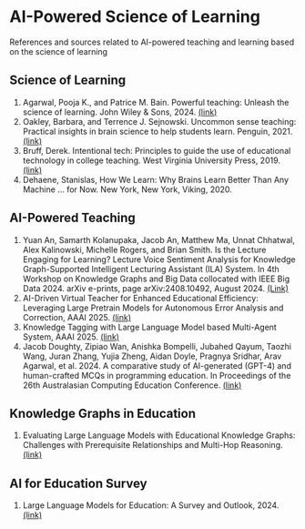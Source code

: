 # AI-Powered Science of Learning
References and sources related to AI-powered teaching and learning based on the science of learning

## Science of Learning
1. Agarwal, Pooja K., and Patrice M. Bain. Powerful teaching: Unleash the science of learning. John Wiley & Sons, 2024. [(link)](https://www.powerfulteaching.org/)
2. Oakley, Barbara, and Terrence J. Sejnowski. Uncommon sense teaching: Practical insights in brain science to help students learn. Penguin, 2021.[(link)](https://barbaraoakley.com/books/uncommon-sense-teaching/)
3. Bruff, Derek. Intentional tech: Principles to guide the use of educational technology in college teaching. West Virginia University Press, 2019. [(link)](https://derekbruff.org/2019/03/06/intentional-tech-coming-fall-2019/)
4. Dehaene, Stanislas, How We Learn: Why Brains Learn Better Than Any Machine ... for Now. New York, New York, Viking, 2020.


## AI-Powered Teaching
1. Yuan An, Samarth Kolanupaka, Jacob An, Matthew Ma, Unnat Chhatwal, Alex Kalinowski, Michelle Rogers, and Brian Smith. Is the Lecture Engaging for Learning? Lecture Voice Sentiment Analysis for Knowledge Graph-Supported Intelligent Lecturing Assistant (ILA) System. In 4th Workshop on Knowledge Graphs and Big Data collocated with IEEE Big Data 2024. arXiv e-prints, page arXiv:2408.10492, August 2024. [(Link)](https://arxiv.org/abs/2408.10492)
2. AI-Driven Virtual Teacher for Enhanced Educational Efficiency: Leveraging Large Pretrain Models for Autonomous Error Analysis and Correction, AAAI 2025. [(link)](https://arxiv.org/abs/2409.09403)
3. Knowledge Tagging with Large Language Model based Multi-Agent System, AAAI 2025. [(link)](https://arxiv.org/abs/2409.08406)
4. Jacob Doughty, Zipiao Wan, Anishka Bompelli, Jubahed Qayum, Taozhi Wang, Juran Zhang, Yujia Zheng, Aidan Doyle, Pragnya Sridhar, Arav Agarwal, et al. 2024. A comparative study of AI-generated (GPT-4) and human-crafted MCQs in programming education. In Proceedings of the 26th Australasian Computing Education Conference. [(link)](https://dl.acm.org/doi/abs/10.1145/3636243.3636256)

## Knowledge Graphs in Education
1. Evaluating Large Language Models with Educational Knowledge Graphs: Challenges with Prerequisite Relationships and Multi-Hop Reasoning. [(link)](https://ai-for-edu.github.io/Evaluating-Large-Language-Models-with-Educational-Knowledge-Graphs-on-Prerequisite-Relationships/)

## AI for Education Survey
1. Large Language Models for Education: A Survey and Outlook, 2024. [(link)](https://arxiv.org/abs/2403.18105)
